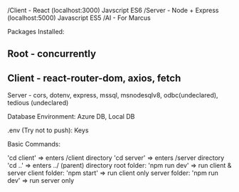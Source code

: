 /Client - React (localhost:3000) Javscript ES6
/Server - Node + Express (localhost:5000) Javascript ES5
/AI - For Marcus

Packages Installed:

## Root - concurrently

## Client - react-router-dom, axios, fetch

Server - cors, dotenv, express, mssql, msnodesqlv8, odbc(undeclared), tedious (undeclared)

Database Environment:
Azure DB, Local DB

.env (Try not to push): Keys

Basic Commands:

'cd client' => enters /client directory
'cd server' => enters /server directory
'cd ..' => enters ../ (parent) directory
root folder: 'npm run dev' => run client & server
client folder: 'npm start' => run client only
server folder: 'npm run dev' => run server only
